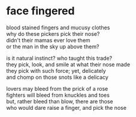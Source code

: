 # face fingered

blood stained fingers and mucusy clothes\
why do these pickers pick their nose?\
didn't their mamas ever love them\
or the man in the sky up above them?

is it natural instinct?  who taught this trade?\
they pick, look, and smile at what their nose made\
they pick with such force; yet, delicately\
and chomp on those snots like a delicacy

lovers may bleed from the prick of a rose\
fighters will bleed from knuckles and toes\
but, rather bleed than blow, there are those\
who would dare raise a finger, and pick the nose

